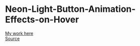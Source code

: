 # Neon-Light-Button-Animation-Effects-on-Hover
<a href="https://annluschik.github.io/Neon-Light-Button-Animation-Effects-on-Hover/">My work here</a><br>
<a href="https://youtu.be/ex7jGbyFgpA">Source</a>
